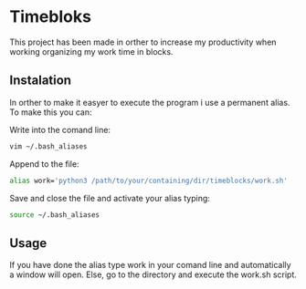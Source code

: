 # Timebloks

This project has been made in orther to increase my productivity when working organizing my work time in blocks.

## Instalation

In orther to make it easyer to execute the program i use a permanent alias. To make this you can:

Write into the comand line:
```bash
vim ~/.bash_aliases
```
Append to the file:
```bash
alias work='python3 /path/to/your/containing/dir/timeblocks/work.sh'
```
Save and close the file and activate your alias typing:
```bash
source ~/.bash_aliases
```
## Usage

If you have done the alias type work in your comand line and automatically a window will open. Else, go to the directory and execute the work.sh script.
